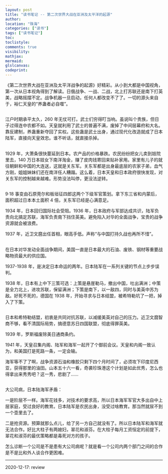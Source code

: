 ```yaml
---
layout: post
title: "读书笔记 -- 第二次世界大战在亚洲及太平洋的起源"
author:
location: "珠海"
categories: ["读书"]
tags: ["读书笔记"]
toc:
toclistyle:
comments: true
visibility:
mathjax:
mermaid:
glslcanvas:
codeprint:
---
```


《第二次世界大战在亚洲及太平洋战争的起源》好精彩。从小到大都是中国视角，第一次从日本视角得到了解读。日俄战争、一战、二战，北上打苏联还是南下打英美，战略摇摆不定。战争机器一旦启动，任何人都改变不了了。一切的源头来自于，裕仁天皇的“养蛊者必自噬”。

##

江户时期承平太久，260 年无仗可打。武士们穷得叮当响。虽说叫个贵族，但日子过得连中农都不如。天皇就利用了武士的普遍不满，废掉了中间层幕府和大名。靠反建制，养蛊重新夺回了实权。这些蛊是武士出身，通过现代化改造就成了日本陆军，直接向天皇效忠。谁不听话，就直接杀掉。

##

1929 年，大萧条很快蔓延到日本。农产品的价格暴跌。农民纷纷把女儿卖到妓院里去，140 万日本妓女下南洋淘金，赚了皮肉钱寄回来贴补家用。家里有儿子的就往朝鲜和中国的大连送，这就是关东军。关东军都是出身最底层的农家子弟，血气方刚，姐姐妹妹们还在南洋任人糟蹋。这么着，日本天皇和日本政府很快发现，对关东军的控制越来越难。形势没法叫停，更没法逆转。

##

9·18 事变由石原莞尔和板垣征四郎这两个下级军官策划。拿下东三省和内蒙后，面积超过日本本土面积 4 倍，关东军已经是心满意足。

1934 年，日本回归国际社会受阻。1936 年，日本政府与军部达成共识，陆军负责向北搞定苏联，海军负责南下挡住英美。避免陷入对华的全面战争，宝贵的战争资源就会被浪费。

1937 年，近卫文麿出任首相，眼高手低。声称“与中国打持久战也再所不惜”。

##

在日本对华发动全面战争期间，美国一直是日本最大的石油、废铁、钢材等重要战略物资最大的供应国。

1937-1938 年，是决定日本命运的两年。日本陆军在一系列关键的节点上步步误判。

1938 年，日本有上中下三策可选：上策是悬崖勒马，撤出中国，吐出满洲；中策是全力北上，进攻苏联，保留满洲；下策是南下，以一敌四，同时与美英中苏为敌。好死不死的，德国在 1938 年，开始寻求与日本结盟，被希特勒坑了一把，掉入了下策。

##

日本和希特勒结盟，初衷是共同对抗苏联，以减缓美英对自己的压力。近卫文麿智商不够，看不清国际局势，搞德意苏日四国联盟，彻底得罪英美。

1939 年，罗斯福废除美日通商条约。

1941 年，天皇召集内阁、陆军和海军一起开了个御前会议。天皇和内阁一致认为，和美国打是死路一条，一定会输。

海军等不了了啊，战争资源石油和橡胶只剩下四个月时间了，必须攻下印度尼西亚，获得那里的油田。山本五十六一看，奇袭珍珠港这个计划是如此优秀，怎么也得拿出来秀秀吧？这一秀，悲剧了……

##

大公司病，日本陆海军矛盾：

一是阶层不一样。海军花钱多，对技术的要求高，所以日本海军军官大多出自中上层家庭，受过良好的教育。日本陆军是农民出身，没受过啥教育。那当然就尿不到一个壶里去了。

二是抢资源。预算就那么点儿，给了另一方自己就没有了。所以日本陆军和海军就无法合作。好比大柱子有两媳妇，翠花和淑芬。在大柱子每月工资恒定的前提下，翠花和淑芬的最优策略都是毒死对方的孩子。

怎么诊断一个公司是不是患有大公司病呢？就是看一个公司内两个部门之间的合作是不是比和外人谈合作更困难。

-----
<p class='reviewtip'>2020-12-17: review</p>
